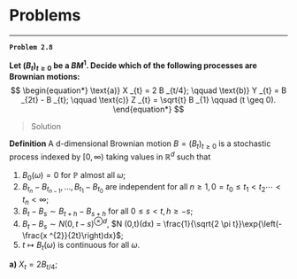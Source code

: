 # Problems

----------
**`Problem 2.8`**

**Let $(B _{t})_{t \geq 0}$ be a $BM ^{1}$. Decide which of the following processes are Brownian motions:**
$$
\begin{equation*}
	\text{a)} X _{t} = 2 B _{t/4}; \qquad \text{b)} Y _{t} = B _{2t} - B _{t}; \qquad \text{c)} Z _{t} = \sqrt{t} B _{1} \qquad (t \geq 0).
\end{equation*}
$$
> Solution

**Definition** A d-dimensional Brownian motion $B= (B_{t})_{t\geq 0}$ is a stochastic process indexed by $[0,\infty)$ taking values in $\mathbb{R}^{d}$ such that

1. $B_0(\omega) = 0$ for $\mathbb{P}$ almost all $\omega$;
2. $B _{t _{n}} - B _{t _{n-1}} , \dots , B _{t _{1}} - B _{t _{0}}$ are independent for all $n \geq 1, 0 = t _{0} \leq t _{1} < t _{2} \cdots < t _{n} < \infty$;
3. $B _{t} - B _{s} \sim B _{t+h} - B _{s +h}$ for all $0 \leq s < t, h \geq -s$;
4. $B _{t}- B _{s} \sim N(0,t-s)^{\otimes d}$, $N (0,t)(dx) = \frac{1}{\sqrt{2 \pi t}}\exp{\left(-\frac{x ^{2}}{2t}\right)dx}$;
5. $t \mapsto B _{t} (\omega)$ is continuous for all $\omega$.

**a)** $X _{t} = 2 B _{t/4};$
 
